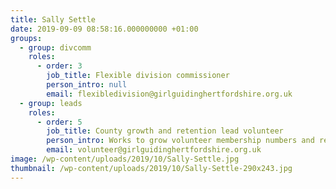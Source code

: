 ```yaml
---
title: Sally Settle
date: 2019-09-09 08:58:16.000000000 +01:00
groups:
  - group: divcomm
    roles:
      - order: 3
        job_title: Flexible division commissioner
        person_intro: null
        email: flexibledivision@girlguidinghertfordshire.org.uk
  - group: leads
    roles:
      - order: 5
        job_title: County growth and retention lead volunteer
        person_intro: Works to grow volunteer membership numbers and retain existing volunteers within the county. Supports existing volunteers to develop into qualified leaders. 
        email: volunteer@girlguidinghertfordshire.org.uk
image: /wp-content/uploads/2019/10/Sally-Settle.jpg
thumbnail: /wp-content/uploads/2019/10/Sally-Settle-290x243.jpg
---
```

